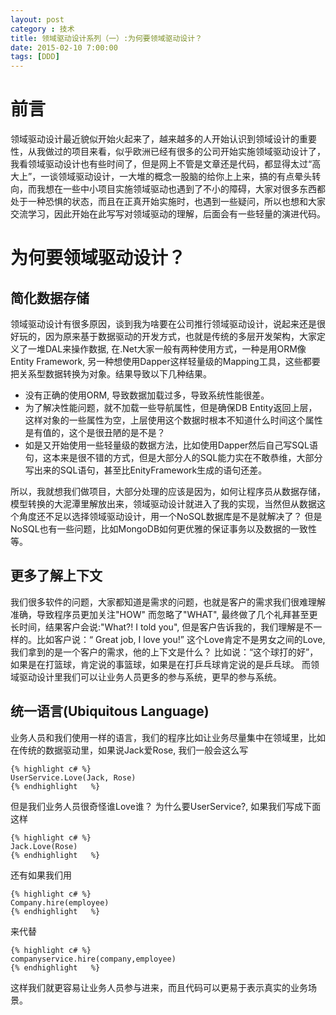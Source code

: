 ```yaml
---
layout: post
category : 技术
title: 领域驱动设计系列（一）:为何要领域驱动设计？
date: 2015-02-10 7:00:00
tags: [DDD]
---
```



# 前言
领域驱动设计最近貌似开始火起来了，越来越多的人开始认识到领域设计的重要性，从我做过的项目来看，似乎欧洲已经有很多的公司开始实施领域驱动设计了，我看领域驱动设计也有些时间了，但是网上不管是文章还是代码，都显得太过“高大上”，一谈领域驱动设计，一大堆的概念一股脑的给你上上来，搞的有点晕头转向，而我想在一些中小项目实施领域驱动也遇到了不小的障碍，大家对很多东西都处于一种恐惧的状态，而且在正真开始实施时，也遇到一些疑问，所以也想和大家交流学习，因此开始在此写写对领域驱动的理解，后面会有一些轻量的演进代码。

# 为何要领域驱动设计？


## 简化数据存储
领域驱动设计有很多原因，谈到我为啥要在公司推行领域驱动设计，说起来还是很好玩的，因为原来基于数据驱动的开发方式，也就是传统的多层开发架构，大家定义了一堆DAL来操作数据, 在.Net大家一般有两种使用方式，一种是用ORM像Entity Framework, 另一种想使用Dapper这样轻量级的Mapping工具，这些都要把关系型数据转换为对象。结果导致以下几种结果。

* 没有正确的使用ORM, 导致数据加载过多，导致系统性能很差。
* 为了解决性能问题，就不加载一些导航属性，但是确保DB Entity返回上层，这样对象的一些属性为空，上层使用这个数据时根本不知道什么时间这个属性是有值的，这个是很丑陋的是不是？
* 如是又开始使用一些轻量级的数据方法，比如使用Dapper然后自己写SQL语句，这本来是很不错的方式，但是大部分人的SQL能力实在不敢恭维，大部分写出来的SQL语句，甚至比EnityFramework生成的语句还差。

所以，我就想我们做项目，大部分处理的应该是因为，如何让程序员从数据存储，模型转换的大泥潭里解放出来，领域驱动设计就进入了我的实现，当然但从数据这个角度还不足以选择领域驱动设计，用一个NoSQL数据库是不是就解决了？ 但是NoSQL也有一些问题，比如MongoDB如何更优雅的保证事务以及数据的一致性等。

## 更多了解上下文
我们很多软件的问题，大家都知道是需求的问题，也就是客户的需求我们很难理解准确，导致程序员更加关注"HOW" 而忽略了"WHAT", 最终做了几个礼拜甚至更长时间，结果客户会说:"What?! I told you", 但是客户告诉我的，我们理解是不一样的。比如客户说：“ Great job, I love you!” 这个Love肯定不是男女之间的Love, 我们拿到的是一个客户的需求，他的上下文是什么？ 比如说：“这个球打的好”， 如果是在打篮球，肯定说的事篮球，如果是在打乒乓球肯定说的是乒乓球。 而领域驱动设计里我们可以让业务人员更多的参与系统，更早的参与系统。

## 统一语言(Ubiquitous Language)
业务人员和我们使用一样的语言，我们的程序比如让业务尽量集中在领域里，比如在传统的数据驱动里，如果说Jack爱Rose, 我们一般会这么写

	{% highlight c# %}
    UserService.Love(Jack, Rose)
	{% endhighlight   %}

但是我们业务人员很奇怪谁Love谁？ 为什么要UserService?, 如果我们写成下面这样
	
	{% highlight c# %}
    Jack.Love(Rose)
	{% endhighlight   %}
	
还有如果我们用

	{% highlight c# %}
    Company.hire(employee)
	{% endhighlight   %}

来代替

	{% highlight c# %}
    companyservice.hire(company,employee)
	{% endhighlight   %}

这样我们就更容易让业务人员参与进来，而且代码可以更易于表示真实的业务场景。






